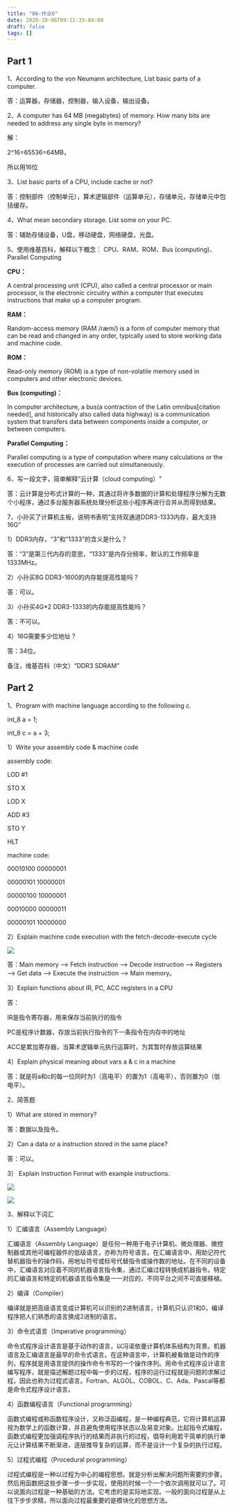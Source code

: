 ```yaml
---
title: "06-作业6"
date: 2020-10-06T09:12:33-04:00
draft: false
tags: []
---
```


## Part 1

1、According to the von Neumann architecture, List basic parts of a computer.

答：运算器，存储器，控制器，输入设备，输出设备。

2、A computer has 64 MB (megabytes) of memory. How many bits are needed to address any single byte in memory?

解：

2^16=65536=64MB，

所以用16位

3、List basic parts of a CPU, include cache or not?

答：控制部件（控制单元），算术逻辑部件（运算单元），存储单元，存储单元中包括缓存。

4、What mean secondary storage. List some on your PC.

答：辅助存储设备，U盘，移动硬盘，网络硬盘，光盘。

5、使用维基百科，解释以下概念：
CPU、RAM、ROM、Bus (computing)、Parallel Computing

<strong>CPU：</strong>

A central processing unit (CPU), also called a central processor or main processor, is the electronic circuitry within a computer that executes instructions that make up a computer program.

<strong>RAM：</strong>

Random-access memory (RAM /ræm/) is a form of computer memory that can be read and changed in any order, typically used to store working data and machine code.

<strong>ROM：</strong>

Read-only memory (ROM) is a type of non-volatile memory used in computers and other electronic devices.

<strong>Bus (computing)：</strong>

In computer architecture, a bus(a contraction of the Latin omnibus[citation needed], and historically also called data highway) is a communication system that transfers data between components inside a computer, or between computers.

<strong>Parallel Computing：</strong>

Parallel computing is a type of computation where many calculations or the execution of processes are carried out simultaneously.


6、写一段文字，简单解释“云计算（cloud computing）"

答：云计算是分布式计算的一种，其通过将许多数据的计算和处理程序分解为无数个小程序，通过多台服务器系统处理分析这些小程序再进行合并从而得到结果。

7、小孙买了计算机主板，说明书表明“支持双通道DDR3-1333内存，最大支持16G” 

1）DDR3内存，“3”和“1333”的含义是什么？

答：“3”是第三代内存的意思，“1333”是内存分频率，默认的工作频率是1333MHz。

2）小孙买8G DDR3-1600的内存能提高性能吗？

答：可以。

3）小孙买4G*2 DDR3-1333的内存能提高性能吗？

答：不可以。

4）16G需要多少位地址？

答：34位。

备注，维基百科（中文）“DDR3 SDRAM”

## Part 2

1、Program with machine language according to the following c.

int_8 a = 1; 

int_8 c = a + 3; 

1）Write your assembly code & machine code

assembly code:

LOD #1

STO X

LOD X

ADD #3

STO Y

HLT

machine code:

00010100 00000001

00000101 10000001

00000100 10000001

00010000 00000011

00000101 10000000
    

2）Explain machine code execution with the fetch-decode-execute cycle

![](http://stugeek.gitee.io/stu-geek/posts/homework6-image/1.png)

答：Main memory –> Fetch instruction –> Decode instruction –> Registers –> Get data –> Execute the instruction –> Main memory。

3）Explain functions about IR, PC, ACC registers in a CPU

答：

IR是指令寄存器，用来保存当前执行的指令

PC是程序计数器，存放当前执行指令的下一条指令在内存中的地址

ACC是累加寄存器，当算术逻辑单元执行运算时，为其暂时存放运算结果

4）Explain physical meaning about vars a & c in a machine

答：就是将a和c的每一位同时为1（高电平）的置为1（高电平），否则置为0（低电平）。

2、简答题

1）What are stored in memory?

答：数据以及指令。

2）Can a data or a instruction stored in the same place?

答：可以。

3） Explain Instruction Format with example instructions.

![](http://stugeek.gitee.io/stu-geek/posts/homework6-image/2.png)

![](http://stugeek.gitee.io/stu-geek/posts/homework6-image/2.png)

3、解释以下词汇

1）汇编语言（Assembly Language） 

汇编语言（Assembly Language）是任何一种用于电子计算机、微处理器、微控制器或其他可编程器件的低级语言，亦称为符号语言。在汇编语言中，用助记符代替机器指令的操作码，用地址符号或标号代替指令或操作数的地址。在不同的设备中，汇编语言对应着不同的机器语言指令集，通过汇编过程转换成机器指令。特定的汇编语言和特定的机器语言指令集是一一对应的，不同平台之间不可直接移植。

2）编译（Compiler） 

编译就是把高级语言变成计算机可以识别的2进制语言，计算机只认识1和0，编译程序把人们熟悉的语言换成2进制的语言。

3）命令式语言（Imperative programming）

命令式程序设计语言是基于动作的语言，以冯诺依曼计算机体系结构为背景。机器语言及汇编语言是最早的命令式语言。在这种语言中，计算机被看做是动作的序列，程序就是用语言提供的操作命令书写的一个操作序列。用命令式程序设计语言编写程序，就是描述解题过程中每一步的过程，程序的运行过程就是问题的求解过程，因此也称为过程式语言。Fortran、ALGOL、COBOL、C、Ada、Pascal等都是命令式程序设计语言。

4）函数编程语言（Functional programming）

函数式编程或称函数程序设计，又称泛函编程，是一种编程典范，它将计算机运算视为数学上的函数计算，并且避免使用程序状态以及易变对象。比起指令式编程，函数式编程更加强调程序执行的结果而非执行的过程，倡导利用若干简单的执行单元让计算结果不断渐进，逐层推导复杂的运算，而不是设计一个复杂的执行过程。
 
5）过程式编程（Procedural programming）

过程式编程是一种以过程为中心的编程思想。就是分析出解决问题所需要的步骤，然后用函数把这些步骤一步一步实现，使用的时候一个一个依次调用就可以了。可以说面向过程是一种基础的方法。它考虑的是实际地实现。一般的面向过程是从上往下步步求精，所以面向过程最重要的是模块化的思想方法。